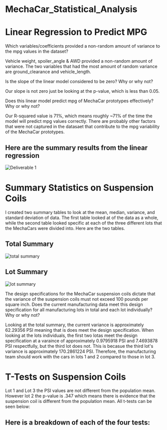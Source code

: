 # MechaCar_Statistical_Analysis

# Linear Regression to Predict MPG
Which variables/coefficients provided a non-random amount of variance to the mpg values in the dataset?

Vehicle weight, spoiler_angle & AWD provided a non-random amount of variance. The two variables that had the most amount of random variance are ground_clearance and vehicle_length.

Is the slope of the linear model considered to be zero? Why or why not?

Our slope is not zero just be looking at the p-value, which is less than 0.05.

Does this linear model predict mpg of MechaCar prototypes effectively? Why or why not?

Our R-squared value is 71%, which means roughly ~71% of the time the model will predict mpg values correctly. There are probably other factors that were not captured in the datasaet that contribute to the mpg variability of the MechaCar prototypes.

## Here are the summary results from the linear regression
![Deliverable 1](https://user-images.githubusercontent.com/71739110/105636950-b6895380-5ea5-11eb-93c5-7eddb37ab577.png)

# Summary Statistics on Suspension Coils

I created two summary tables to look at the mean, median, variance, and standard deviation of data. The first table looked at of the data as a whole, while the second table looked specific at each of the three different lots that the MechaCars were divided into. Here are the two tables.

## Total Summary 
![total summary](https://user-images.githubusercontent.com/71739110/105638260-ad4fb500-5eac-11eb-8217-e3d54ae54689.png)

## Lot Summary
![lot summary](https://user-images.githubusercontent.com/71739110/105638258-ac1e8800-5eac-11eb-8ef2-637c0d5089e1.png)

The design specifications for the MechaCar suspension coils dictate that the variance of the suspension coils must not exceed 100 pounds per square inch. Does the current manufacturing data meet this design specification for all manufacturing lots in total and each lot individually? Why or why not?

Looking at the total summary, the current variance is approximately 62.29356 PSI meaning that is does meet the design specification. When looking at the lots individuals, the first two lotas meet the design specification at a varaince of approximately 0.9795918 PSI and 7.4693878 PSI respectfully, but the third lot does not. This is becasue the third lot's variance is approximately 170.2861224 PSI. Therefore, the manufacturing team should work with the cars in lots 1 and 2 compared to those in lot 3.


# T-Tests on Suspension Coils
Lot 1 and Lot 3 the PSI values are not different from the population mean. However lot 2 the p-value is .347 which means there is evidence that the suspension coil is different from the population mean. All t-tests can be seen below:

## Here is a breakdown of each of the four tests:

